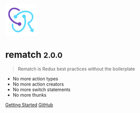 ![logo](_media/icon.svg)

# rematch <small>2.0.0</small>

> Rematch is Redux best practices without the boilerplate

- No more action types
- No more action creators
- No more switch statements
- No more thunks

[Getting Started](introduction)
[GitHub](https://github.com/rematch/rematch/)
